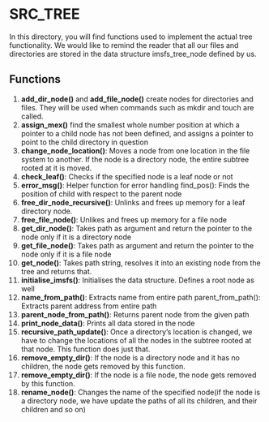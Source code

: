 # SRC_TREE

In this directory, you will find functions used to implement the actual tree functionality. We would like to remind the reader that all our files and directories are stored in the data structure imsfs_tree_node defined by us. 

## Functions
1. **add_dir_node()** and **add_file_node()** create nodes for directories and files. They will be used when commands such as mkdir and touch are called.
2. **assign_mex()** find the smallest whole number position at which a pointer to a child node has not been defined, and assigns a pointer to point to the child directory in question
3. **change_node_location()**: Moves a node from one location in the file system to another. If the node is a directory node, the entire subtree rooted at it is moved.
4. **check_leaf()**: Checks if the specified node is a leaf node or not
5. **error_msg()**: Helper function for error handling
find_pos(): Finds the position of child with respect to the parent node
6. **free_dir_node_recursive()**: Unlinks and frees up memory for a leaf directory node.
7. **free_file_node()**: Unlikes and frees up memory for a file node
8. **get_dir_node()**: Takes path as argument and return the pointer to the node only if it is a directory node
9. **get_file_node()**: Takes path as argument and return the pointer to the node only if it is a file node
10. **get_node()**: Takes path string, resolves it into an existing node from the tree and returns that.
11. **initialise_imsfs()**: Initialises the data structure. Defines a root node as well 
12. **name_from_path()**: Extracts name from entire path 
parent_from_path(): Extracts parent address from entire path 
13. **parent_node_from_path()**: Returns parent node from the given path
14. **print_node_data()**: Prints all data stored in the node
15. **recursive_path_update()**: Once a directory’s location is changed, we have to change the locations of all the nodes in the subtree rooted at that node. This function does just that.
16. **remove_empty_dir()**: If the node is a directory node and it has no children, the node gets removed by this function.
17. **remove_empty_dir()**: If the node is a file node, the node gets removed by this function.
18. **rename_node()**: Changes the name of the specified node(if the node is a directory node, we have update the paths of all its children, and their children and so on)
